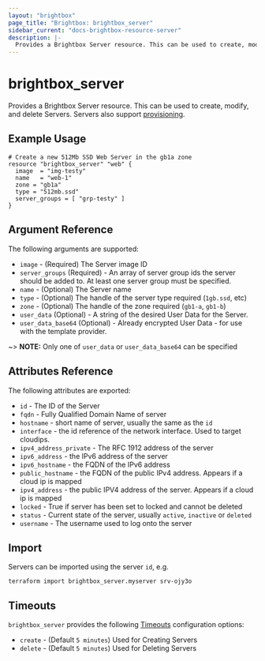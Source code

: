 ```yaml
---
layout: "brightbox"
page_title: "Brightbox: brightbox_server"
sidebar_current: "docs-brightbox-resource-server"
description: |-
  Provides a Brightbox Server resource. This can be used to create, modify, and delete Servers. Servers also support provisioning.
---
```


# brightbox\_server

Provides a Brightbox Server resource. This can be used to create,
modify, and delete Servers. Servers also support
[provisioning](/docs/provisioners/index.html).

## Example Usage

```hcl
# Create a new 512Mb SSD Web Server in the gb1a zone
resource "brightbox_server" "web" {
  image  = "img-testy"
  name   = "web-1"
  zone = "gb1a"
  type = "512mb.ssd"
  server_groups = [ "grp-testy" ]
}
```

## Argument Reference

The following arguments are supported:

* `image` - (Required) The Server image ID
* `server_groups` (Required) - An array of server group ids the server
should be added to. At least one server group must be specified.
* `name` - (Optional) The Server name
* `type` - (Optional) The handle of the server type required (`1gb.ssd`, etc)
* `zone` - (Optional) The handle of the zone required (`gb1-a`, `gb1-b`)
* `user_data` (Optional) - A string of the desired User Data for the Server.
* `user_data_base64` (Optional) - Already encrypted User Data - for use
with the template provider.

~> **NOTE:** Only one of `user_data` or `user_data_base64` can be specified

## Attributes Reference

The following attributes are exported:

* `id` - The ID of the Server
* `fqdn` - Fully Qualified Domain Name of server
* `hostname` - short name of server, usually the same as the `id`
* `interface` - the id reference of the network interface. Used to target cloudips.
* `ipv4_address_private` - The RFC 1912 address of the server
* `ipv6_address` - the IPv6 address of the server
* `ipv6_hostname` - the FQDN of the IPv6 address
* `public_hostname` - the FQDN of the public IPv4 address. Appears if a cloud ip is mapped
* `ipv4_address` - the public IPV4 address of the server. Appears if a cloud ip is mapped
* `locked` - True if server has been set to locked and cannot be deleted
* `status` - Current state of the server, usually `active`, `inactive`
or `deleted`
* `username` - The username used to log onto the server

## Import

Servers can be imported using the server `id`, e.g.

```
terraform import brightbox_server.myserver srv-ojy3o
```

<a id="timeouts"></a>
## Timeouts

`brightbox_server` provides the following
[Timeouts](/docs/configuration/resources.html#timeouts) configuration options:

- `create` - (Default `5 minutes`) Used for Creating Servers
- `delete` - (Default `5 minutes`) Used for Deleting Servers
